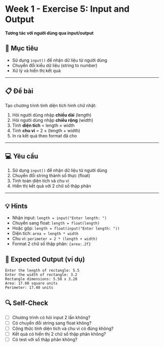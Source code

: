 # Week 1 - Exercise 5: Input and Output

**Tương tác với người dùng qua input/output**

## 🎯 Mục tiêu

- Sử dụng `input()` để nhận dữ liệu từ người dùng
- Chuyển đổi kiểu dữ liệu (string to number)
- Xử lý và hiển thị kết quả

---

## 📋 Đề bài

Tạo chương trình tính diện tích hình chữ nhật:

1. Hỏi người dùng nhập **chiều dài** (length)
2. Hỏi người dùng nhập **chiều rộng** (width)
3. Tính **diện tích** = length × width
4. Tính **chu vi** = 2 × (length + width)
5. In ra kết quả theo format đã cho

---

## 💻 Yêu cầu

1. Sử dụng `input()` để nhận dữ liệu từ người dùng
2. Chuyển đổi string thành số thực (float)
3. Tính toán diện tích và chu vi
4. Hiển thị kết quả với 2 chữ số thập phân

---

## 💡 Hints

- Nhận input: `length = input("Enter length: ")`
- Chuyển sang float: `length = float(length)`
- Hoặc gộp: `length = float(input("Enter length: "))`
- Diện tích: `area = length * width`
- Chu vi: `perimeter = 2 * (length + width)`
- Format 2 chữ số thập phân: `{area:.2f}`

## 🎯 Expected Output (ví dụ)

```
Enter the length of rectangle: 5.5
Enter the width of rectangle: 3.2
Rectangle dimensions: 5.50 x 3.20
Area: 17.60 square units
Perimeter: 17.40 units
```

## 🔍 Self-Check

- [ ] Chương trình có hỏi input 2 lần không?
- [ ] Có chuyển đổi string sang float không?
- [ ] Công thức tính diện tích và chu vi có đúng không?
- [ ] Kết quả có hiển thị 2 chữ số thập phân không?
- [ ] Có test với số thập phân không?
